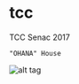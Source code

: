 # tcc
TCC Senac 2017

```
"OHANA" House
```
![alt tag](https://pbs.twimg.com/profile_images/453652541067112450/Z83hVMm-_400x400.jpeg)

